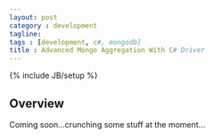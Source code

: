 ```yaml
---
layout: post
category : development
tagline: 
tags : [development, c#, mongodb]
title : Advanced Mongo Aggregation With C# Driver
---
```

{% include JB/setup %}

## Overview

Coming soon...crunching some stuff at the moment...
